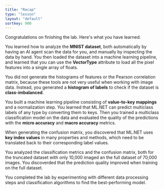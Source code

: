```yaml
---
title: "Recap"
type: "lesson"
layout: "default"
sortkey: 900
---
```


Congratulations on finishing the lab. Here's what you have learned.

You learned how to analyze the **MNIST dataset**, both automatically by having an AI agent scan the data for you, and manually by inspecting the data by hand. You then loaded the dataset into a machine learning pipeline, and learned that you can use the **VectorType** attribute to load all the pixel features into a single array of floats. 

You did not generate the histograms of features or the Pearson correlation matrix, because these tools are not very useful when working with image data. Instead, you generated a **histogram of labels** to check if the dataset is **class-imbalanced**.

You built a machine learning pipeline consisting of **value-to-key mappings** and a normalization step. You learned that ML.NET can predict multiclass labels of any type by converting them to keys. Then you trained a multiclass classification model on the data and evaluated the quality of the predictions with the **micro accuracy** and **macro accuracy** metrics.

When generating the confusion matrix, you discovered that ML.NET uses **key index values** in many properties and methods, which need to be translated back to their corresponding label values. 

You analyzed the classification metrics and the confusion matrix, both for the truncated dataset with only 10,000 imaged an the full dataset of 70,000 images. You discoverded that the prediction quality improved when training on the full dataset.

You completed the lab by experimenting with different data processing steps and classification algorithms to find the best-performing model. 